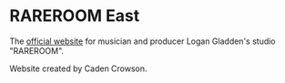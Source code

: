 # RAREROOM East

The [official website](https://www.rareroomeast.com/) for musician and producer Logan Gladden's studio "RAREROOM".

Website created by Caden Crowson.
